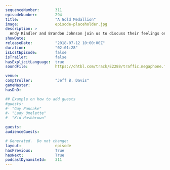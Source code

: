 ```yaml
---
sequenceNumber:       311
episodeNumber:        294
title:                "A Gold Medallion"
image:                episode-placeholder.jpg
description: >
  Andy Kindler and Brandon Johnson join us to discuss their feelings on Kombucha and social media. Dan explores a career as a cover song musician. Featuring Dan Harmon, Brandon Johnson, Spencer Crittenden and Andy Kindler.
showDate:             
releaseDate:          "2018-07-12 10:00:00Z"
duration:             "02:01:28"
isLostEpisode:        false
isTrailer:            false
hasExplicitLanguage:  true
soundFile:            https://chtbl.com/track/E2288/traffic.megaphone.fm/STA8654995383.mp3?updated=1596855710

venue:                
comptroller:          "Jeff B. Davis"
gameMaster:           
hasDnD:               

## Example on how to add guests
#guests:
#- "Guy Pancake"
#- "Lady Omelette"
#- "Kid Hashbrown"

guests:
audienceGuests:

# Generated.  Do not change:
layout:               episode
hasPrevious:          True
hasNext:              True
podcastDynamiteId:    311
---
```

